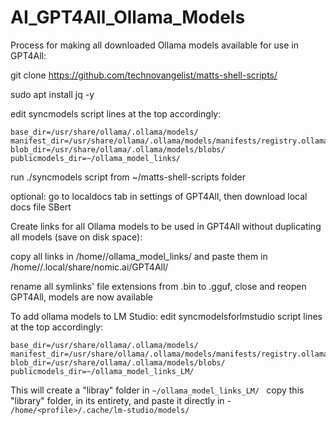 # AI_GPT4All_Ollama_Models
Process for making all downloaded Ollama models available for use in GPT4All:

git clone https://github.com/technovangelist/matts-shell-scripts/

sudo apt install jq -y

edit syncmodels script lines at the top accordingly:
```
base_dir=/usr/share/ollama/.ollama/models/
manifest_dir=/usr/share/ollama/.ollama/models/manifests/registry.ollama.ai/
blob_dir=/usr/share/ollama/.ollama/models/blobs/
publicmodels_dir=~/ollama_model_links/
```

run ./syncmodels script from ~/matts-shell-scripts folder

optional: go to localdocs tab in settings of GPT4All, then download local docs file SBert

Create links for all Ollama models to be used in GPT4All without duplicating all models (save on disk space):

copy all links in /home/<profile>/ollama_model_links/ and paste them in /home/<profile>/.local/share/nomic.ai/GPT4All/

rename all symlinks' file extensions from .bin to .gguf, close and reopen GPT4All, models are now available



To add ollama models to LM Studio:
edit syncmodelsforlmstudio script lines at the top accordingly:
```
base_dir=/usr/share/ollama/.ollama/models/
manifest_dir=/usr/share/ollama/.ollama/models/manifests/registry.ollama.ai/
blob_dir=/usr/share/ollama/.ollama/models/blobs/
publicmodels_dir=~/ollama_model_links_LM/
```
This will create a "libray" folder in ```~/ollama_model_links_LM/ ```
copy this "library" folder, in its entirety, and paste it directly in - ```/home/<profile>/.cache/lm-studio/models/```
